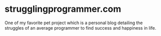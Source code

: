 # strugglingprogrammer.com
One of my favorite pet project which is a personal blog detailing the struggles of an average programmer to find success and happiness in life.
